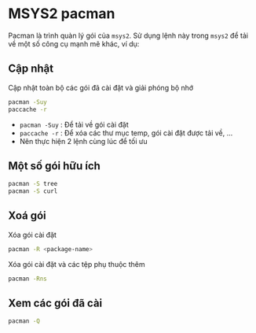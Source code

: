 # MSYS2 pacman

Pacman là trình quàn lý gói của `msys2`. Sử dụng lệnh này trong `msys2` để tải về một số công cụ mạnh mẽ khác, ví dụ:

## Cập nhật

Cập nhật toàn bộ các gói đã cài đặt và giải phóng bộ nhớ

```bash
pacman -Suy
paccache -r
```

- `pacman -Suy` : Để tải về gói cài đặt
- `paccache -r` : Để xóa các thư mục temp, gói cài đặt được tải về, ...
- Nên thực hiện 2 lệnh cùng lúc để tối ưu

## Một số gói hữu ích

```bash
pacman -S tree
pacman -S curl
```

## Xoá gói

Xóa gói cài đặt
```bash
pacman -R <package-name>
```

Xóa gói cài đặt và các tệp phụ thuộc thêm
```bash
pacman -Rns
```

## Xem các gói đã cài

```bash
pacman -Q
```